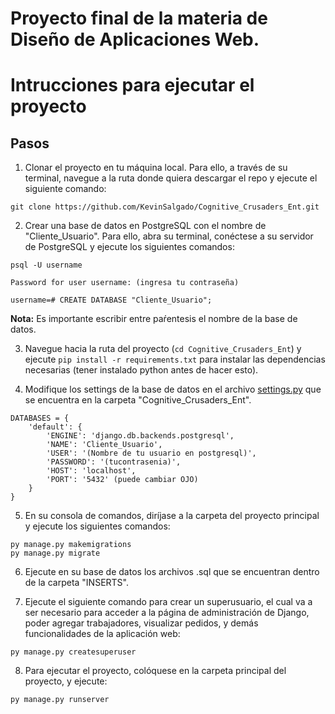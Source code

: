 # **Proyecto final de la materia de Diseño de Aplicaciones Web.**
# Intrucciones para ejecutar el proyecto

## **Pasos**
1. Clonar el proyecto en tu máquina local. Para ello, a través de su terminal, navegue a la ruta donde quiera descargar el repo y ejecute el siguiente comando:

```
git clone https://github.com/KevinSalgado/Cognitive_Crusaders_Ent.git
```

2. Crear una base de datos en PostgreSQL con el nombre de "Cliente_Usuario".
Para ello, abra su terminal, conéctese a su servidor de PostgreSQL
y ejecute los siguientes comandos:

```
psql -U username

Password for user username: (ingresa tu contraseña)

username=# CREATE DATABASE "Cliente_Usuario";
```

**Nota:** Es importante escribir entre paŕentesis el nombre de la base de datos.


3. Navegue hacia la ruta del proyecto (`cd Cognitive_Crusaders_Ent`) y ejecute `pip install -r requirements.txt` para instalar las dependencias necesarias (tener instalado python antes de hacer esto).

4. Modifique los settings de la base de datos en el archivo [settings.py](Cognitive_Crusaders_Ent/Cognitive_Crusaders_Ent/settings.py) que se encuentra en la carpeta "Cognitive_Crusaders_Ent".

```
DATABASES = {
    'default': {
        'ENGINE': 'django.db.backends.postgresql',
        'NAME': 'Cliente_Usuario',
        'USER': '(Nombre de tu usuario en postgresql)',
        'PASSWORD': '(tucontrasenia)',
        'HOST': 'localhost',
        'PORT': '5432' (puede cambiar OJO)
    }
}
```

5. En su consola de comandos, diríjase a la carpeta del proyecto principal y ejecute los siguientes comandos:
```
py manage.py makemigrations
py manage.py migrate
```

6. Ejecute en su base de datos los archivos .sql que se encuentran dentro de la carpeta "INSERTS".

7. Ejecute el siguiente comando para crear un superusuario, el cual va a ser necesario para acceder a la página de administración de Django, poder agregar trabajadores, visualizar pedidos, y demás funcionalidades de la aplicación web:
```
py manage.py createsuperuser
```

8. Para ejecutar el proyecto, colóquese en la carpeta principal del proyecto, y ejecute:
```
py manage.py runserver
```